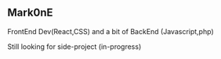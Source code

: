 Mark0nE
----------------------------------------------------------------------
FrontEnd Dev(React,CSS) and a bit of BackEnd (Javascript,php)

Still looking for side-project (in-progress)



